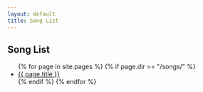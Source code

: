 ```yaml
---
layout: default
title: Song List
---
```


## Song List

<ul>
  {% for page in site.pages %}
    {% if page.dir == "/songs/" %}
      <li><a href="{{ page.url }}">{{ page.title }}</a></li>
    {% endif %}
  {% endfor %}
</ul>
